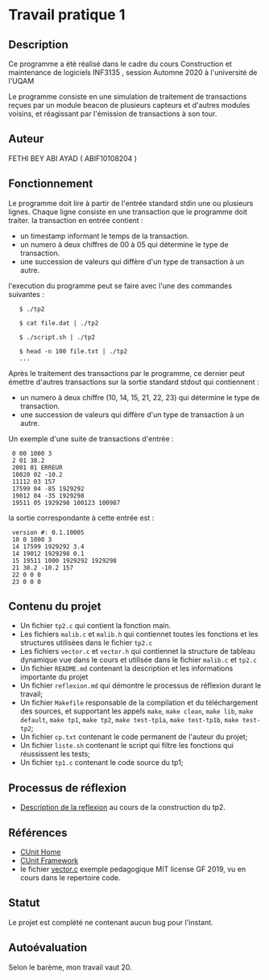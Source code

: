 # Travail pratique 1

   ## Description
   
   Ce programme a été réalisé dans le cadre du cours Construction et maintenance de logiciels INF3135 , session Automne 2020 à l'université de l'UQAM

   Le programme consiste en une simulation de traitement de transactions reçues par un module beacon de plusieurs capteurs et d'autres modules voisins, et réagissant par l'émission de transactions à son tour.

   ## Auteur

   FETHI BEY ABI AYAD  ( ABIF10108204 )

   ## Fonctionnement

   Le programme doit lire à partir de l'entrée standard stdin une ou plusieurs lignes.
   Chaque ligne consiste en une transaction que le programme doit traiter.
   la transaction en entrée contient :
   - un timestamp informant le temps de la transaction.
   - un numero à deux chiffres de 00 à 05 qui détermine le type de transaction.
   - une succession de valeurs qui diffère d'un type de transaction à un autre.

   l'execution du programme peut se faire avec l'une des commandes suivantes : 
   
   ~~~~
      $ ./tp2

      $ cat file.dat | ./tp2

      $ ./script.sh | ./tp2

      $ head -n 100 file.txt | ./tp2
      ...
   ~~~~
   
   Après le traitement des transactions par le programme, ce dernier peut émettre d'autres transactions sur la sortie standard stdout qui contiennent :
   - un numero à deux chiffre (10, 14, 15, 21, 22, 23) qui détermine le type de transaction.
   - une succession de valeurs qui diffère d'un type de transaction à un autre. 

   Un exemple d'une suite de transactions d'entrée : 

   ~~~~
    0 00 1000 3
    2 01 38.2
    2001 01 ERREUR
    10020 02 -10.2
    11112 03 157
    17599 04 -85 1929292
    19012 04 -35 1929298
    19511 05 1929298 100123 100987
   ~~~~

   la sortie correspondante à cette entrée est  : 

   ~~~~
    version #: 0.1.10005
    10 0 1000 3
    14 17599 1929292 3.4
    14 19012 1929298 0.1
    15 19511 1000 1929292 1929298
    21 38.2 -10.2 157
    22 0 0 0
    23 0 0 0
   ~~~~

   ## Contenu du projet

   - Un fichier `tp2.c` qui contient la fonction main.
   - Les fichiers `malib.c` et `malib.h` qui contiennet toutes les fonctions et les structures utilisées dans le fichier `tp2.c`
   - Les fichiers `vector.c` et `vector.h` qui contiennet la structure de tableau dynamique vue dans le cours et utilisée dans le fichier `malib.c` et `tp2.c`
   - Un fichier `README.md` contenant la description et les informations importante du projet
   - Un fichier `reflexion.md` qui démontre le processus de réflexion durant le travail; 
   - Un fichier `Makefile` responsable de la compilation et du téléchargement des sources, et supportant les appels `make`, `make clean`, `make lib`, `make default`, `make tp1`, `make tp2`, `make test-tp1a`, `make test-tp1b`, `make test-tp2`;
   - Un fichier `cp.txt` contenant le code permanent de l'auteur du projet;
   - Un fichier `liste.sh` contenant le script qui filtre les fonctions qui réussissent les tests;
   - Un fichier `tp1.c` contenant le code source du tp1;
   
   ## Processus de réflexion

   - [Description de la reflexion](reflexion.md) au cours de la construction du tp2. 

   ## Références

   - [CUnit Home](http://cunit.sourceforge.net/index.html)
   - [CUnit Framework](http://cunit.sourceforge.net/doxdocs/group__Framework.html)
   - le fichier [vector.c](https://github.com/guyfrancoeur/INF3135_A2020/blob/master/code/vector.c) exemple pedagogique MIT license GF 2019, vu en cours dans le repertoire code.

   ## Statut

   Le projet est complété ne contenant aucun bug pour l'instant.
   
   
   
   ## Autoévaluation
   
   Selon le barème, mon travail vaut 20.
